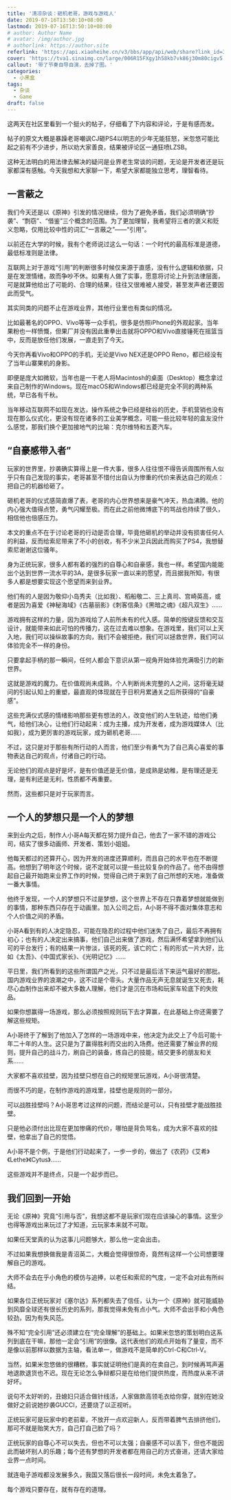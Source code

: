 ```yaml
---
title: '清凉杂谈：砸机老哥，游戏与游戏人'
date: 2019-07-16T13:50:10+08:00
lastmod: 2019-07-16T13:50:10+08:00
# author: Author Name
# avatar: /img/author.jpg
# authorlink: https://author.site
referlink: 'https://api.xiaoheihe.cn/v3/bbs/app/api/web/share?link_id=30557031'
cover: 'https://tva1.sinaimg.cn/large/006R15FXgy1h58kb7vk86j30m80cigv5.jpg'
callout: '带了节奏自导自演，去掉了图。'
categories:
  - 小黑盒
tags:
  - 杂谈
  - Game
draft: false
---
```


这两天在社区里看到一个挺火的帖子，仔细看了下内容和评论，于是有感而发。

<!--more-->

帖子的原文大概是暴躁老哥嘲讽CJ砸PS4以明志的少年无能狂怒，米忽悠可能比起之前有不少进步，所以劝大家善良，结果被评论区一通狂喷LZSB。

这种无法明白的用法律去解决的疑问是业界老生常谈的问题，无论是开发者还是玩家都深有感触。今天我想和大家聊一下，希望大家都能独立思考，理智看待。

## 一言蔽之

我们今天还是以《原神》引发的情况继续，但为了避免矛盾，我们必须明确“抄袭”、“剽窃”、“借鉴”三个概念的范围。为了更加理智，我希望将三者的褒义和贬义忽略，仅用比较中性的词汇“一言蔽之”——“引用”。

以前还在大学的时候，我有个老师说过这么一句话：一个时代的最高标准是道德，最低标准则是法律。

互联网上对于游戏“引用”的判断很多时候仅来源于直感，没有什么逻辑和依据，只是在发泄情绪，故而争吵不休。如果有人做了实事，愿意将讨论上升到法律层面，可是就算他给出了可能的、合理的结果，往往又很难被人接受，甚至发声者还要因此而受气。

其实同类的问题不止在游戏业界，其他行业里也有类似的情况。

比如最著名的OPPO、Vivo等等一众手机，很多是仿照iPhone的外观起家。当年果粉也一样愤慨，但果厂并没有因此重拳出击就将OPPO和Vivo直接锤死在摇篮当中，反而是放任他们发展，一直走到了今天。

今天你再看Vivo和OPPO的手机，无论是Vivo NEX还是OPPO Reno，都已经没有了当年山寨果机的身影。

即便是庞大如微软，当年也是一干老人将Macintosh的桌面（Desktop）概念拿过来自己制作的Windows。现在macOS和Windows都已经是完全不同的两种系统，早已各有千秋。

当年移动互联网不如现在发达，操作系统之争已经是硅谷的历史，手机营销也没有现在那么仪式化，更没有现在诸多的工业美学概念，可能一些比较年轻的盒友没什么感觉，那我们换个更加接地气的比喻：克尔维特和五菱汽车。

## “自豪感带入者”

玩家的世界里，抄袭确实算得上是一件大事，很多人往往恨不得告诉周围所有人似乎只有自己发现的事实，老哥甚至不惜付出自认为惨重的代价来表达自己的观点：把自己的机器给砸了。

砸机老哥的仪式感简直爆了表，老哥的内心世界想来是豪气冲天，热血沸腾。他的内心强大值得点赞，勇气闪耀至极。而在此之前他微博底下的骂战也持续了很久，相信他也倍感压力。

本文的重点不在于讨论老哥的行动是否合理，毕竟他砸机的举动并没有损害任何人的利益，反而给索尼带来了不小的创收，有不少米卫兵因此而购买了PS4，我想替索尼谢谢这位骚年。

身为正统玩家，很多人都有着的强烈的自尊心和自豪感，我也一样。希望国内能能出个达到世界一流水平的3A，是很多玩家一直以来的愿望，而且据我所知，有很多人都是想要实现这个愿望而来到业界。

他们有的人是因为敬仰小岛秀夫（比如我）、稻船敬二、三上真司、宫崎英高，或者是因为喜爱《神秘海域》《古墓丽影》《刺客信条》《黑暗之魂》《超凡双生》……

游戏拥有这样的力量，因为游戏给了人前所未有的代入感。简单的按键反馈和交互设计，就能带来如此可怕的传播力，这在过去难以想象。在游戏里，我们可以上天入地，我们可以操纵故事的方向，我们不会被拒绝，我们可以拯救世界，我们可以体验完全不一样的身份。

只要拿起手柄的那一瞬间，任何人都会下意识从第一视角开始体验充满吸引力的新世界。

这就是游戏的魔力。在价值观尚未成熟，个人判断尚未完整的人之间，这将毫无疑问的引起认知上的重塑，最直观的体现就在于日积月累通关之后所获得的“自豪感”。

这些充满仪式感的情绪影响那些更有想法的人，改变他们的人生轨迹，给他们勇气，给他们决心，让他们行动起来：成为主播，成为开发者，成为游戏媒体人（比如我），成为更厉害的游戏玩家，成为砸机老哥……

不过，这只是对于那些有所行动的人而言，他们至少有勇气为了自己真心喜爱的事物表达自己的观点，付诸自己的行动。

无论他们的观点是好是坏，是有价值还是无价值，是成熟是幼稚，是有理还是无理，是有利还是无利，性质都不再重要。

然而，这些都只是对于玩家而言。

## 一个人的梦想只是一个人的梦想

来到业内之后，制作人小哥A每天都在努力提升自己，他去了一家不错的游戏公司，结实了很多动画师、开发者、策划小姐姐。

他每天都过的还算开心，因为开发的进度还算顺利，而且自己的水平也在不断提高。他想到了明年这个时候，说不定就可以提一些比较复杂的作品了。他不由得想起自己最开始跑来业界工作的时候，觉得自己终于来到了自己所想的天地，准备做一番大事情。

他终于发现，一个人的梦想只不过是梦想，这个世界上不存在只靠着梦想就能做到的事情，那种东西只存在于动画里。加入公司之后，A小哥不得不面对集体意志和个人价值之间的矛盾。

小哥A看到有的人决定隐忍，可能在隐忍的过程中他们迷失了自己，最后不再拥有初心；也有的人决定出来搞事，他们自己出来做了游戏，然后满怀希望拿到他们认可的平台发行；有的结果一片惨淡，该死的死，该亡的亡；有的形式一片大好，比如《太吾》、《中国式家长》、《光明记忆》……

平日里，我们所看到的这些所谓国产之光，只不过是最后活下来运气最好的那批。国内游戏业界的浪潮之中，这不过是个零头。大量作品无声无息就诞生又死去，耗尽心血制作出来却不被大多数人理解，他们才是沉在市场和玩家车轮底下的失败品。

如果你想赢得一场游戏，那么必须按照规则玩下去才算赢，在此基础上你还需要了解这些规矩。

A小哥终于了解到了他加入了怎样的一场游戏中来，他决定为此交上了今后可能十年二十年的人生。这只是为了赢得胜利而交出的入场费。他还需要了解业界的规则，提升自己的战斗力，刷自己的装备，练自己的技能，结交更多的朋友和关系……

大家都不喜欢挂壁，因为挂壁只想在自己的规矩里玩游戏，A小哥很清楚。

而很不巧的是，在制作游戏的游戏里，挂壁也是规则的一部分。

可以战胜挂壁吗？A小哥思考过这样的问题，而结论是可以，只有挂壁才能战胜挂壁。

只是他必须付出比现在更加惨痛的代价，哪怕是背负骂名，成为大家不喜欢的挂壁，他拿出了自己的觉悟。

A小哥不是个例，于是他们行动起来了，一步一步的，做出了《农药》《艾希》《Lethe》《Cytus》……

这些游戏并不是终点，只是一个起步而已。

## 我们回到一开始

无论《原神》究竟“引用与否”，我想这都不是玩家们现在应该操心的事情。这至少也得等游戏出来玩过了才知道，云玩家本来就不可取。

如果任天堂真的认为这事儿问题够大，那么他一定会出击。

不过如果我想换做我是青沼英二，大概会觉得很惊奇，竟然有这样一个公司想要理解自己的游戏。

大师不会去在乎小角色的模仿与追捧，以老任和索尼的气度，一定不会对此有所纠结。

如果各位正统玩家对《塞尔达》系列都失去了信任，认为一个《原神》就可能威胁到风靡全球还有很长历史的系列，那我觉得未免有点小气。大师不会出手和小角色较劲，因为有失风范。

殊不知“完全引用”还必须建立在“完全理解”的基础上。如果米忽悠的策划明白这系列到底在干嘛，那他一定会“引用”的很像。这代表他们的观点开始有了量变，而不是像以前那样以数据为主轴，看法单一，做游戏不是简单的Ctrl-C和Ctrl-V。

当然，如果米忽悠做的很糟糕，事实就证明他们是真的在卖自己，到时候再骂声遍地退款退货也不迟。现在无论怎么争辩都只是在给他们提供热度，而热度从来不讲好坏。

说句不太好听的，丑媳妇只适合做针线活，人家做款高领毛衣给你穿，就别在她没做好之前说她抄袭GUCCI，还要烧了以正视听。

正统玩家可是玩家中的老前辈，不放开一点欢迎新人，反而带着脾气去排挤他们，那可不就是贻笑大方，自己打自己脸了吗？

正统玩家的自尊心不可以失去，但也不可以太强；自豪感不可以丢下，但也不能因此而破坏别人的乐趣；每个还有梦想的开发者都在用自己的方式奋进，还请大家给业界一点时间。

就连电子游戏都没发展多久，我国又落后很长一段时间，未免太着急了。

每个游戏只要存在，就有存在的道理。
